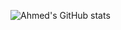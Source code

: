 ![Ahmed's GitHub stats](https://github-readme-stats.vercel.app/api?username=Ahmed-Samir11&show_icons=true&theme=transparent)
